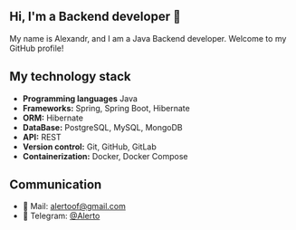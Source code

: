 ## Hi, I'm a Backend developer 🤟

My name is Alexandr, and I am a Java Backend developer. Welcome to my GitHub profile!

## My technology stack
- **Programming languages** Java
- **Frameworks:** Spring, Spring Boot, Hibernate
- **ORM:** Hibernate
- **DataBase:** PostgreSQL, MySQL, MongoDB
- **API:** REST
- **Version control:** Git, GitHub, GitLab
- **Containerization:** Docker, Docker Compose

## Communication
- 📧 Mail: [alertoof@gmail.com](mailto:alertooff@gmail.com)
- 📱 Telegram: [@Alerto](https://t.me/AlertoOff)
